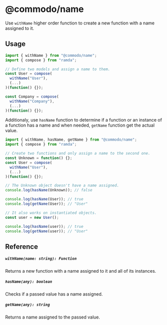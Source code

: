 # @commodo/name

Use `withName` higher order function to create a new function with a name assigned to it.

## Usage

```js
import { withName } from "@commodo/name";
import { compose } from "ramda";

// Define two models and assign a name to them.
const User = compose(
  withName("User"),
  (...)
)(function() {});

const Company = compose(
  withName("Company"),
  (...)
)(function() {});
```

Additionaly, use `hasName` function to determine if a function or an instance of a function has a name and when needed, `getName` function get the actual value.

```js
import { withName, hasName, getName } from "@commodo/name";
import { compose } from "ramda";

// Create two functions and only assign a name to the second one.
const Unknown = function() {};
const User = compose(
  withName("User"),
  (...)
)(function() {});

// The Unknown object doesn't have a name assigned.
console.log(hasName(Unknown)); // false

console.log(hasName(User)); // true
console.log(getName(User)); // "User"

// It also works on instantiated objects.
const user = new User();

console.log(hasName(user)); // true
console.log(getName(user)); // "User"
```

## Reference

##### `withName(name: string): Function`
Returns a new function with a name assigned to it and all of its instances.

##### `hasName(any): boolean`
Checks if a passed value has a name assigned.

##### `getName(any): string`
Returns a name assigned to the passed value.
